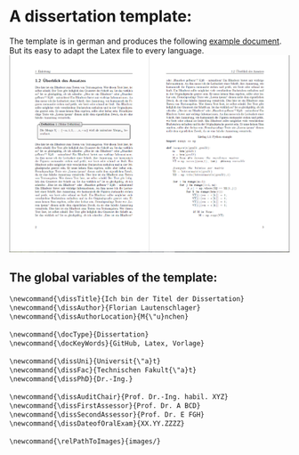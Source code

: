 # A dissertation template:

The template is in german and produces the following [example document](https://github.com/FlorianLautenschlager/latex/blob/master/dissertation/dissertation.pdf). 
But its easy to adapt the Latex file to every language.
![Image of an example Chapter](https://github.com/FlorianLautenschlager/latex/blob/master/dissertation/ExampleChapter.png)


## The global variables of the template:
```
\newcommand{\dissTitle}{Ich bin der Titel der Dissertation}
\newcommand{\dissAuthor}{Florian Lautenschlager}
\newcommand{\dissAuthorLocation}{M{\"u}nchen}

\newcommand{\docType}{Dissertation}
\newcommand{\docKeyWords}{GitHub, Latex, Vorlage}

\newcommand{\dissUni}{Universit{\"a}t}
\newcommand{\dissFac}{Technischen Fakult{\"a}t}
\newcommand{\dissPhD}{Dr.-Ing.}

\newcommand{\dissAuditChair}{Prof. Dr.-Ing. habil. XYZ}
\newcommand{\dissFirstAssessor}{Prof. Dr. A BCD}
\newcommand{\dissSecondAssessor}{Prof. Dr. E FGH}
\newcommand{\dissDateofOralExam}{XX.YY.ZZZZ}

\newcommand{\relPathToImages}{images/}
```
